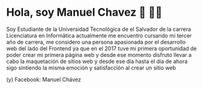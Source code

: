 # Hola, soy Manuel Chavez 👋 👨‍💻
Soy Estudiante de la Universidad Tecnológica de el Salvador de la carrera Licenciatura en Informática actualmente me encuentro cursando mi tercer año de carrera, me considero una persona apasionada por el desarrollo web del lado del Frontend ya que en el 2017 tuve mi primera oportunidad de poder crear mi primera página web y desde ese momento disfruto llevar a cabo la maquetación de sitios web y desde ese día hasta el día de ahora sigo sintiendo la misma emoción y satisfacción al crear un sitio web

(y) Facebook: Manuel Chávez
